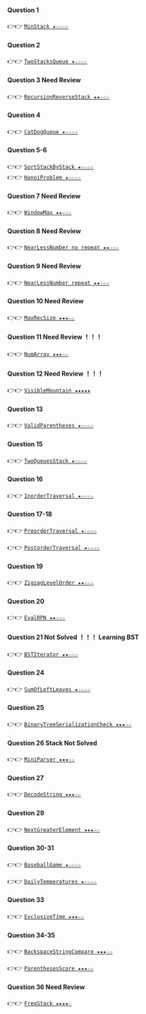 #### Question 1 
👉👉  [`MinStack ★☆☆☆☆`](https://github.com/jevishoo/algorithm_learning/blob/master/code/StackQueue/MinStack.java)
#### Question 2
👉👉  [`TwoStacksQueue ★☆☆☆☆`](https://github.com/jevishoo/algorithm_learning/blob/master/code/StackQueue/TwoStacksQueue.java)
#### Question 3 Need Review
👉👉  [`RecursionReverseStack ★★☆☆☆`](https://github.com/jevishoo/algorithm_learning/blob/master/code/StackQueue/RecursionReverseStack.java)
#### Question 4 
👉👉  [`CatDogQueue ★☆☆☆☆`](https://github.com/jevishoo/algorithm_learning/blob/master/code/StackQueue/CatDogQueue.java)
#### Question 5-6
👉👉  [`SortStackByStack ★☆☆☆☆`](https://github.com/jevishoo/algorithm_learning/blob/master/code/StackQueue/SortStackByStack.java)    
👉👉  [`HanoiProblem ★☆☆☆☆`](https://github.com/jevishoo/algorithm_learning/blob/master/code/StackQueue/HanoiProblem.java)    
#### Question 7 Need Review
👉👉  [`WindowMax ★★☆☆☆`](https://github.com/jevishoo/algorithm_learning/blob/master/code/StackQueue/WindowMax.java)
#### Question 8 Need Review
👉👉  [`NearLessNumber no repeat ★★☆☆☆`](https://github.com/jevishoo/algorithm_learning/blob/master/code/StackQueue/NearLessNumber.java)
#### Question 9 Need Review
👉👉  [`NearLessNumber repeat ★★☆☆☆`](https://github.com/jevishoo/algorithm_learning/blob/master/code/StackQueue/NearLessNumber.java)
#### Question 10 Need Review
👉👉  [`MaxRecSize ★★★☆☆`](https://github.com/jevishoo/algorithm_learning/blob/master/code/StackQueue/MaxRecSize.java)
#### Question 11 Need Review ！！！
👉👉  [`NumArray ★★★☆☆`](https://github.com/jevishoo/algorithm_learning/blob/master/code/StackQueue/NumArray.java)
#### Question 12 Need Review ！！！
👉👉  [`VisibleMountain ★★★★★`](https://github.com/jevishoo/algorithm_learning/blob/master/code/StackQueue/VisibleMountain.java)
#### Question 13 
👉👉  [`ValidParentheses ★☆☆☆☆`](https://github.com/jevishoo/algorithm_learning/blob/master/code/StackQueue/ValidParentheses.java)
#### Question 15
👉👉  [`TwoQueuesStack ★☆☆☆☆`](https://github.com/jevishoo/algorithm_learning/blob/master/code/StackQueue/TwoQueuesStack.java)
#### Question 16
👉👉  [`InorderTraversal ★☆☆☆☆`](https://github.com/jevishoo/algorithm_learning/blob/master/code/StackQueue/InorderTraversal.java)
#### Question 17-18
👉👉  [`PreorderTraversal ★☆☆☆☆`](https://github.com/jevishoo/algorithm_learning/blob/master/code/StackQueue/PreorderTraversal.java)

👉👉  [`PostorderTraversal ★☆☆☆☆`](https://github.com/jevishoo/algorithm_learning/blob/master/code/StackQueue/PostorderTraversal.java)
#### Question 19
👉👉  [`ZigzagLevelOrder ★★☆☆☆`](https://github.com/jevishoo/algorithm_learning/blob/master/code/StackQueue/ZigzagLevelOrder.java)
#### Question 20
👉👉  [`EvalRPN ★★☆☆☆`](https://github.com/jevishoo/algorithm_learning/blob/master/code/StackQueue/EvalRPN.java)
#### Question 21 Not Solved ！！！ Learning BST
👉👉  [`BSTIterator ★★☆☆☆`](https://github.com/jevishoo/algorithm_learning/blob/master/code/StackQueue/BSTIterator.java)
#### Question 24
👉👉  [`SumOfLeftLeaves ★☆☆☆☆`](https://github.com/jevishoo/algorithm_learning/blob/master/code/StackQueue/SumOfLeftLeaves.java)
#### Question 25
👉👉  [`BinaryTreeSerializationCheck ★★★☆☆`](https://github.com/jevishoo/algorithm_learning/blob/master/code/StackQueue/BinaryTreeSerializationCheck.java)
#### Question 26 Stack Not Solved
👉👉  [`MiniParser ★★★☆☆`](https://github.com/jevishoo/algorithm_learning/blob/master/code/StackQueue/MiniParser.java)
#### Question 27
👉👉  [`DecodeString ★★★☆☆`](https://github.com/jevishoo/algorithm_learning/blob/master/code/StackQueue/DecodeString.java)
#### Question 29
👉👉  [`NextGreaterElement ★★★☆☆`](https://github.com/jevishoo/algorithm_learning/blob/master/code/StackQueue/NextGreaterElement.java)
#### Question 30-31
👉👉  [`BaseballGame ★☆☆☆☆`](https://github.com/jevishoo/algorithm_learning/blob/master/code/StackQueue/BaseballGame.java)

👉👉  [`DailyTemperatures ★☆☆☆☆`](https://github.com/jevishoo/algorithm_learning/blob/master/code/StackQueue/DailyTemperatures.java)
#### Question 33
👉👉  [`ExclusiveTime ★★★☆☆`](https://github.com/jevishoo/algorithm_learning/blob/master/code/StackQueue/ExclusiveTime.java)
#### Question 34-35
👉👉  [`BackspaceStringCompare ★★★☆☆`](https://github.com/jevishoo/algorithm_learning/blob/master/code/StackQueue/BackspaceStringCompare.java)

👉👉  [`ParenthesesScore ★★★☆☆`](https://github.com/jevishoo/algorithm_learning/blob/master/code/StackQueue/ParenthesesScore.java)
#### Question 36 Need Review
👉👉  [`FreqStack ★★★★☆`](https://github.com/jevishoo/algorithm_learning/blob/master/code/StackQueue/FreqStack.java)
